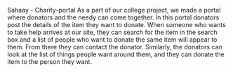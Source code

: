 Sahaay - Charity-portal
As a part of our college project, we made a portal where donators and the needy can come together. 
In this portal donators post the details of the item they want to donate. When someone who wants to take help arrives at our site, they can search for the item in the search box and a list of people who want to donate the same item will appear to them. From there they can contact the donator. Similarly, the donators can look at the list of things people want around them, and they can donate the item to the person they want. 
